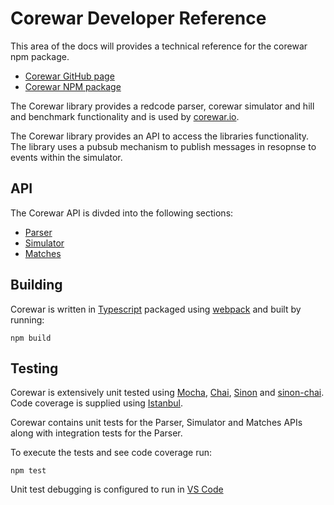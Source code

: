 # Corewar Developer Reference

This area of the docs will provides a technical reference for the corewar npm package.

* [Corewar GitHub page](https://github.com/gareththegeek/corewar)
* [Corewar NPM package](https://www.npmjs.com/package/corewar)

The Corewar library provides a redcode parser, corewar simulator and hill and benchmark functionality and is used by [corewar.io](https://corewar.io).

The Corewar library provides an API to access the libraries functionality. The library uses a pubsub mechanism to publish messages in resopnse to events within the simulator.

## API

The Corewar API is divded into the following sections:

* [Parser](./parser.md)
* [Simulator](./simulator.md)
* [Matches](./matches.md)

## Building

Corewar is written in [Typescript](https://www.typescriptlang.org/) packaged using [webpack](https://webpack.js.org/) and built by running:

```
npm build
```

## Testing

Corewar is extensively unit tested using [Mocha](https://mochajs.org/), [Chai](http://www.chaijs.com/), [Sinon](https://sinonjs.org/) and [sinon-chai](https://github.com/domenic/sinon-chai).  Code coverage is supplied using [Istanbul](https://github.com/istanbuljs/nyc).

Corewar contains unit tests for the Parser, Simulator and Matches APIs along with integration tests for the Parser.

To execute the tests and see code coverage run:

```
npm test
```

Unit test debugging is configured to run in [VS Code](https://code.visualstudio.com/)
